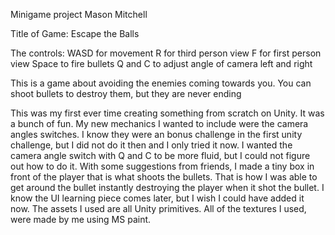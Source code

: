 Minigame project Mason Mitchell

Title of Game: Escape the Balls

The controls:    WASD for movement     R for third person view     F for first person view     Space to fire bullets    Q and C to adjust angle of camera left and right 

This is a game about avoiding the enemies coming towards you. You can shoot bullets to destroy them, but they are never ending 

This was my first ever time creating something from scratch on Unity. It was a bunch of fun. My new mechanics I wanted to include were the camera angles switches. I know they were an bonus challenge in the first unity
challenge, but I did not do it then and I only tried it now. I wanted the camera angle switch with Q and C to be more fluid, but I could not figure out how to do it. With some suggestions from friends, I made a tiny box 
in front of the player that is what shoots the bullets. That is how I was able to get around the bullet instantly destroying the player when it shot the bullet. I know the UI learning piece comes later, but I wish I could
have added it now. The assets I used are all Unity primitives. All of the textures I used, were made by me using MS paint. 
